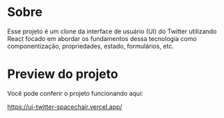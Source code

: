 # Sobre

Esse projeto é um clone da interface de usuário (UI) do Twitter utilizando React focado em abordar os fundamentos dessa tecnologia como componentização, propriedades, estado, formulários, etc.

# Preview do projeto

Você pode conferir o projeto funcionando aqui:

https://ui-twitter-spacechair.vercel.app/
